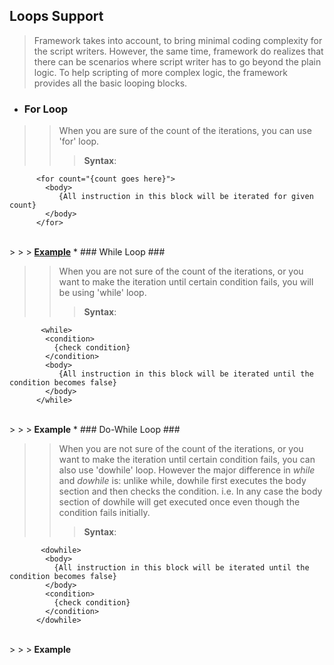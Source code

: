 ## Loops Support ##
> Framework takes into account, to bring minimal coding complexity for the script writers. However, the same time, framework do realizes that there can be scenarios where script writer has to go beyond the plain logic. To help scripting of more complex logic, the framework provides all the basic looping blocks.
  * ### For Loop ###
> > When you are sure of the count of the iterations, you can use 'for' loop.
> > > <b>Syntax</b>:
```
      <for count="{count goes here}">
        <body>
           {All instruction in this block will be iterated for given count}
        </body>
      </for>
```
<br />
> > > <b><a href='http://code.google.com/p/vauto/wiki/ExampleImageCollection'>Example</a></b>
  * ### While Loop ###

> > When you are not sure of the count of the iterations, or you want to make the iteration until certain condition fails, you will be using 'while' loop.
> > > <b>Syntax</b>:
```
       <while>
        <condition>
          {check condition}
        </condition>
        <body>
           {All instruction in this block will be iterated until the condition becomes false}
        </body>
      </while>
```
<br />
> > > <b>Example</b>
  * ### Do-While Loop ###

> > When you are not sure of the count of the iterations, or you want to make the iteration until certain condition fails, you can also use 'dowhile' loop. However the major difference in _while_ and _dowhile_ is: unlike while, dowhile first executes the body section and then checks the condition. i.e. In any case the body section of dowhile will get executed once even though the condition fails initially.
> > > <b>Syntax</b>:
```
       <dowhile>
        <body>
          {All instruction in this block will be iterated until the condition becomes false}
        </body>
        <condition>
          {check condition}
        </condition>
      </dowhile>
```
<br />
> > > <b>Example</b>